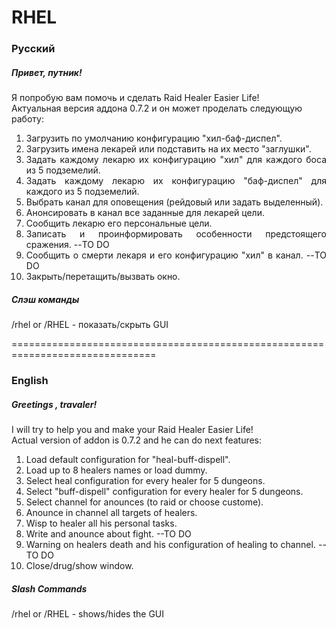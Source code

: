 <h1>RHEL</h1>
<h3>Русский</h3>
<h5>Привет, путник!</h3>
<p><div>Я попробую вам помочь и сделать Raid Healer Easier Life!<div>
<div>Актуальная версия аддона 0.7.2 и он может проделать следующую работу:<div></p>
<ol>
<li style="text-align: justify;">Загрузить по умолчанию конфигурацию "хил-баф-диспел".</li>
<li style="text-align: justify;">Загрузить имена лекарей или подставить на их место "заглушки".</li>
<li style="text-align: justify;">Задать каждому лекарю их конфигурацию "хил" для каждого боса из 5 подземелий.</li>
<li style="text-align: justify;">Задать каждому лекарю их конфигурацию "баф-диспел" для каждого из 5 подземелий.</li>
<li style="text-align: justify;">Выбрать канал для оповещения (рейдовый или задать выделенный).</li>
<li style="text-align: justify;">Анонсировать в канал все заданные для лекарей цели.</li>
<li style="text-align: justify;">Сообщить лекарю его персональные цели.</li>
<li style="text-align: justify;">Записать и проинформировать особенности предстоящего сражения. --TO DO</li>
<li style="text-align: justify;">Сообщить о смерти лекаря и его конфигурацию "хил" в канал. --TO DO</li>
<li style="text-align: justify;">Закрыть/перетащить/вызвать окно.</li>
</ol>
 
<h5>Слэш команды</h5>
<div>/rhel or /RHEL - показать/скрыть GUI</div> 
  
===============================================================================

<h3>English</h3>
<h5>Greetings , travaler!</h3>
<p><div>I will try to help you and make your Raid Healer Easier Life!<div>
<div>Actual version of addon is 0.7.2 and he can do next features:<div></p>
<ol>
<li style="text-align: justify;">Load default configuration for "heal-buff-dispell".</li>
<li style="text-align: justify;">Load up to 8 healers names or load dummy.</li>
<li style="text-align: justify;">Select heal configuration for every healer for 5 dungeons.</li>
<li style="text-align: justify;">Select "buff-dispell" configuration for every healer for 5 dungeons.</li>
<li style="text-align: justify;">Select channel for anounces (to raid or choose custome).</li>
<li style="text-align: justify;">Anounce in channel all targets of healers.</li>
<li style="text-align: justify;">Wisp to healer all his personal tasks.</li> 
<li style="text-align: justify;">Write and anounce about fight. --TO DO</li>
<li style="text-align: justify;">Warning on healers death and his configuration of healing to channel. --TO DO</li>
<li style="text-align: justify;">Close/drug/show window.</li>
</ol>

<h5>Slash Commands</h5>
<div>/rhel or /RHEL - shows/hides the GUI</div>



